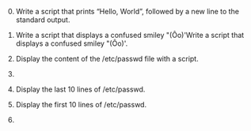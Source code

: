 0. Write a script that prints “Hello, World”, followed by a new line to the standard output.


1. Write a script that displays a confused smiley "(Ôo)'Write a script that displays a confused smiley "(Ôo)'.


2. Display the content of the /etc/passwd file with a script.


3.



4. Display the last 10 lines of /etc/passwd.


5. Display the first 10 lines of /etc/passwd.


6. 
